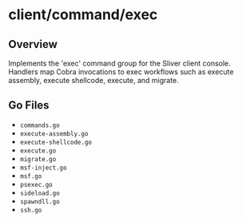 # client/command/exec

## Overview

Implements the 'exec' command group for the Sliver client console. Handlers map Cobra invocations to exec workflows such as execute assembly, execute shellcode, execute, and migrate.

## Go Files

- `commands.go`
- `execute-assembly.go`
- `execute-shellcode.go`
- `execute.go`
- `migrate.go`
- `msf-inject.go`
- `msf.go`
- `psexec.go`
- `sideload.go`
- `spawndll.go`
- `ssh.go`
